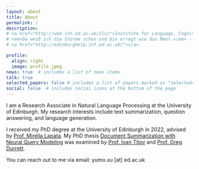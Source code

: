 ```yaml
---
layout: about
title: About
permalink: /
description:
# <a href="http://web.inf.ed.ac.uk/ilcc">Institute for Language, Cognition and Computation</a> • <a href="https://www.ed.ac.uk/informatics"> School of Informatics</a> • <a href="https://www.ed.ac.uk">University of Edinburgh</a>
# <em>Da weiß ich die Stürme schon und bin erregt wie das Meer.</em> -- <em>Vorgefühl</em>, Rainer Maria Rilke
# <a href="http://edinburghnlp.inf.ed.ac.uk/"></a>. 

profile:
  align: right
  image: profile.jpeg
news: true  # includes a list of news items
talk: true
selected_papers: false # includes a list of papers marked as "selected={true}"
social: false  # includes social icons at the bottom of the page
---
```


I am a Research Associate in Natural Language Processing at the University of Edinburgh. 
My research interests include text summarization, question answering, and language generation. 
<!-- My long-term research goal is to evolve the machine to interact with people naturally and assist people effectively, 
with minimal human guidance. -->

<!-- I am fortunate to work closely with [Prof. Mirella Lapata](http://homepages.inf.ed.ac.uk/mlap/) who was also my PhD advisor.  -->
<!-- with a thesis entitled [Document Summarization with Neural Query Modeling](https://era.ed.ac.uk/handle/1842/39624) -->
I received my PhD degree at the University of Edinburgh in 2022, advised by [Prof. Mirella Lapata](http://homepages.inf.ed.ac.uk/mlap/). 
My PhD thesis [Document Summarization with Neural Query Modeling](https://era.ed.ac.uk/handle/1842/39624) was examined by [Prof. Ivan Titov](http://ivan-titov.org/) and [Prof. Greg Durrett](https://www.cs.utexas.edu/~gdurrett/).


You can reach out to me via email: yumo.xu [at] ed.ac.uk